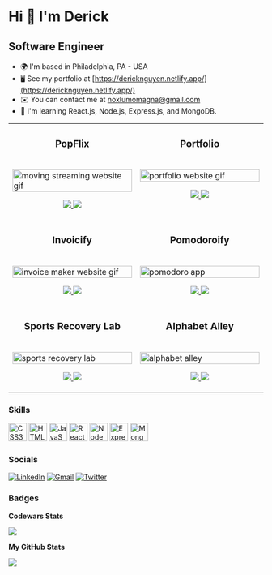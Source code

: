 Hi 👋 I'm Derick
===========================

Software Engineer
--------------------

* 🌍  I'm based in Philadelphia, PA - USA
* 🖥️  See my portfolio at [https://dericknguyen.netlify.app/](https://dericknguyen.netlify.app/)
* ✉️  You can contact me at [noxlumomagna@gmail.com](mailto:noxlumomagna@gmail.com)
* 🧠  I'm learning React.js, Node.js, Express.js, and MongoDB.


<table>
 <tbody>
  
   <tr>
   <td width='50%' valign='top'>
    <h3 align="center" dir="auto">PopFlix</h3>
    <br>
    <a href="https://popflix-eta.vercel.app/" rel="nofollow">
     <img src="https://user-images.githubusercontent.com/101297012/178840566-eafd45c5-a714-49bb-a1c3-d7e5b691d85d.gif" width="100%" alt="moving streaming website gif" style="max-width: 100%;">
    </a>
    <p align="center" dir="auto">  
     <a href="https://github.com/noxlumomagna/popflix"> 
      <img src="https://img.shields.io/badge/Repo-2962FF?style=for-the-badge&logo=github&logoColor=white">
     </a>
     <a href="https://popflix-eta.vercel.app/" rel="nofollow">
      <img src="https://img.shields.io/badge/Live-white?style=for-the-badge&logo=html5&logoColor=2962FF">
     </a>
    </p>
   </td>
     <td width='50%' valign='top'>
    <h3 align="center" dir="auto">Portfolio</h3>
    <br>
    <a href="https://dericknguyen.netlify.app/" rel="nofollow">
     <img src="https://user-images.githubusercontent.com/101297012/178846447-bcfd7868-f4bb-400d-8dd1-70a889a65477.gif" width="100%" alt="portfolio website gif" style="max-width: 100%;">
    </a>
    <p align="center" dir="auto">  
     <a href="https://github.com/noxlumomagna/Personal-Website"> 
      <img src="https://img.shields.io/badge/Repo-2962FF?style=for-the-badge&logo=github&logoColor=white">
     </a>
     <a href="https://dericknguyen.netlify.app/" rel="nofollow">
      <img src="https://img.shields.io/badge/Live-white?style=for-the-badge&logo=html5&logoColor=2962FF">
     </a>
    </p>
   </td>
  </tr>
  
   <tr>
   <td width='50%' valign='top'>
    <h3 align="center" dir="auto">Invoicify</h3>
    <br>
    <a href="https://invoicify-nu.vercel.app/" rel="nofollow">
     <img src="https://user-images.githubusercontent.com/101297012/178847243-30389c8b-9a27-4447-9f5f-f66d3625a6c9.gif" width="100%" alt="invoice maker website gif" style="max-width: 100%;">
    </a>
    <p align="center" dir="auto">  
     <a href="https://github.com/noxlumomagna/invoicify"> 
      <img src="https://img.shields.io/badge/Repo-2962FF?style=for-the-badge&logo=github&logoColor=white">
     </a>
     <a href="https://invoicify-nu.vercel.app/" rel="nofollow">
      <img src="https://img.shields.io/badge/Live-white?style=for-the-badge&logo=html5&logoColor=2962FF">
     </a>
    </p>
   </td>
   <td width='50%' valign='top'>
    <h3 align="center" dir="auto">Pomodoroify</h3>
    <br>
    <a href="https://pomodoroify.netlify.app/" rel="nofollow">
     <img src="https://user-images.githubusercontent.com/101297012/178848065-a25859ef-a212-43e0-ad08-fade803e1322.gif" width="100%" alt="pomodoro app" style="max-width: 100%;">
    </a>
    <p align="center" dir="auto">  
     <a href="https://github.com/noxlumomagna/Pomodoro"> 
      <img src="https://img.shields.io/badge/Repo-2962FF?style=for-the-badge&logo=github&logoColor=white">
     </a>
     <a href="https://pomodoroify.netlify.app/" rel="nofollow">
      <img src="https://img.shields.io/badge/Live-white?style=for-the-badge&logo=html5&logoColor=2962FF">
     </a>
    </p>
   </td>
  </tr>

   <tr>
   <td width='50%' valign='top'>
    <h3 align="center" dir="auto">Sports Recovery Lab</h3>
    <br>
    <a href="https://sportsrecoverylab.netlify.app/" rel="nofollow">
     <img src="https://user-images.githubusercontent.com/101297012/177808109-d57e6e02-3fe0-436d-b5fe-e254669ef080.gif" width="100%" alt="sports recovery lab" style="max-width: 100%;">
    </a>
    <p align="center" dir="auto">  
     <a href="https://github.com/noxlumomagna/sportsrecoverylab"> 
      <img src="https://img.shields.io/badge/Repo-2962FF?style=for-the-badge&logo=github&logoColor=white">
     </a>
     <a href="https://sportsrecoverylab.netlify.app/" rel="nofollow">
      <img src="https://img.shields.io/badge/Live-white?style=for-the-badge&logo=html5&logoColor=2962FF">
     </a>
    </p>
   </td>
   <td width='50%' valign='top'>
    <h3 align="center" dir="auto">Alphabet Alley</h3>
    <br>
    <a href="https://github.com/noxlumomagna/alphabetalley" rel="nofollow">
     <img src="https://user-images.githubusercontent.com/101297012/177808035-89994b1a-a87a-43d5-87c5-f5d59a45b55a.gif" width="100%" alt="alphabet alley" style="max-width: 100%;">
    </a>
    <p align="center" dir="auto">  
     <a href="https://github.com/noxlumomagna/alphabetalley"> 
      <img src="https://img.shields.io/badge/Repo-2962FF?style=for-the-badge&logo=github&logoColor=white">
     </a>
     <a href="https://alphabetalley.netlify.app/index.html" rel="nofollow">
      <img src="https://img.shields.io/badge/Live-white?style=for-the-badge&logo=html5&logoColor=2962FF">
     </a>
    </p> 
  </td>
  </tr>
 
 </tbody>
</table>

### Skills

<p align="left">
 <a href="https://www.w3.org/TR/CSS/#css" target="_blank" rel="noreferrer"><img src="https://raw.githubusercontent.com/danielcranney/readme-generator/main/public/icons/skills/css3-colored.svg" width="36" height="36" alt="CSS3" /></a>
 <a href="https://developer.mozilla.org/en-US/docs/Glossary/HTML5" target="_blank" rel="noreferrer"><img src="https://raw.githubusercontent.com/danielcranney/readme-generator/main/public/icons/skills/html5-colored.svg" width="36" height="36" alt="HTML5" /></a>
 <a href="https://developer.mozilla.org/en-US/docs/Web/JavaScript" target="_blank" rel="noreferrer"><img src="https://raw.githubusercontent.com/danielcranney/readme-generator/main/public/icons/skills/javascript-colored.svg" width="36" height="36" alt="JavaScript" /></a>
<a href="https://reactjs.org/" target="_blank" rel="noreferrer"><img src="https://raw.githubusercontent.com/danielcranney/readme-generator/main/public/icons/skills/react-colored.svg" width="36" height="36" alt="React" /></a>
<a href="https://nodejs.org/en/" target="_blank" rel="noreferrer"><img src="https://raw.githubusercontent.com/danielcranney/readme-generator/main/public/icons/skills/nodejs-colored.svg" width="36" height="36" alt="NodeJS" /></a>
<a href="https://expressjs.com/" target="_blank" rel="noreferrer"><img src="https://raw.githubusercontent.com/danielcranney/readme-generator/main/public/icons/skills/express-colored.svg" width="36" height="36" alt="Express" /></a>
<a href="https://www.mongodb.com/" target="_blank" rel="noreferrer"><img src="https://raw.githubusercontent.com/danielcranney/readme-generator/main/public/icons/skills/mongodb-colored.svg" width="36" height="36" alt="MongoDB" /></a>
</p>

### Socials

[![LinkedIn](https://img.shields.io/badge/LinkedIn-0077B5?style=for-the-badge&logo=linkedin&logoColor=white
)](https://www.linkedin.com/in/derick-nguyen-100devs/)
[![Gmail](https://img.shields.io/badge/Gmail-D14836?style=for-the-badge&logo=gmail&logoColor=white
)](mailto:noxlumomagna@gmail.com)
[![Twitter](https://img.shields.io/badge/Twitter-1DA1F2?style=for-the-badge&logo=twitter&logoColor=white
)](https://twitter.com/KcireDNguyen)

### Badges

<b> Codewars Stats</b>
<p align="left" dir="auto">
  <a href="https://www.codewars.com/users/noxlumomagna" rel="nofollow"><img src="https://www.codewars.com/users/noxlumomagna/badges/large" style="max-width: 100%;"></a>
</p>

<b>My GitHub Stats</b>

<a href="http://www.github.com/noxlumomagna"><img src="https://github-readme-streak-stats.herokuapp.com/?user=noxlumomagna&stroke=ffffff&background=1c1917&ring=3382ed&fire=3382ed&currStreakNum=ffffff&currStreakLabel=3382ed&sideNums=ffffff&sideLabels=ffffff&dates=ffffff&hide_border=true" /></a>

